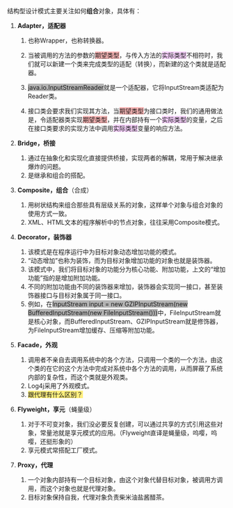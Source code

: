 结构型设计模式主要关注如何**组合**对象，具体有：

1. **Adapter，适配器**

   1. 也称Wrapper，也称转换器。

   2. 当被调用的方法的参数的<span style=background:#ffb8b8>期望类型</span>，与传入方法的<span style=background:#f8d2ff>实际类型</span>不相符时，我们就可以新建一个类来完成类型的适配（转换），而新建的这个类就是适配器。

   3. <span style=background:#b3b3b3>java.io.InputStreamReader</span>就是一个适配器，它将InputStream类适配为Reader类。


   4. 接口类会要求我们实现其方法，当<span style=background:#ffb8b8>期望类型</span>为接口类时，我们的通用做法是，令适配器类实现<span style=background:#ffb8b8>期望类型</span>，并在内部持有一个<span style=background:#f8d2ff>实际类型</span>的变量，之后在接口类要求的实现方法中调用<span style=background:#f8d2ff>实际类型</span>变量的响应方法。

2. **Bridge，桥接**

   1. 通过在抽象化和实现化直接提供桥接，实现两者的解耦，常用于解决继承爆炸的问题。
   2. 是继承和组合的搭配。

3. **Composite，组合**（合成）

   1. 用树状结构来组合那些具有层级关系的对象，这样单个对象与组合对象的使用方式一致。
   2. XML、HTML文本的程序解析中的节点对象，往往采用Composite模式。

4. **Decorator，装饰器**

   1. 该模式是在程序运行中为目标对象动态增加功能的模式。
   2. “动态增加”也称为装饰，而为目标对象增加功能的对象也就是装饰器。
   3. 该模式中，我们将目标对象的功能分为核心功能、附加功能，上文的“增加功能”指的是增加附加功能。
   4. 不同的附加功能由不同的装饰器来增加，装饰器会实现同一接口，甚至装饰器接口与目标对象属于同一接口。
   5. 例如，在<span style=background:#b3b3b3>InputStream input = new GZIPInputStream(new BufferedInputStream(new FileInputStream()))</span>中，FileInputStream就是核心对象，而BufferedInputStream、GZIPInputStream就是修饰器，为FileInputStream增加缓存、压缩等附加功能。

5. **Facade，外观**

   1. 调用者不亲自去调用系统中的各个方法，只调用一个类的一个方法，由这个类的在它的这个方法中完成对系统中各个方法的调用，从而屏蔽了系统内部的复杂性，而这个类就是外观类。
   2. Log4j采用了外观模式。
   3. <span style=background:#ffee7c>跟代理有什么区别？</span>

6. **Flyweight，享元**（蝇量级）

   1. 对于不可变对象，我们没必要反复创建，可以通过共享的方式引用这些对象，常量池就是享元模式的应用。（Flyweight直译是蝇量级，呜嘤，呜嘤，还挺形象的）
   2. 享元模式常搭配工厂模式。

7. **Proxy，代理**

   1. 一个对象内部持有一个目标对象，由这个对象代替目标对象，被调用方调用，而这个对象也就是代理对象。
   2. 目标对象保持自我，代理对象负责柴米油盐酱醋茶。